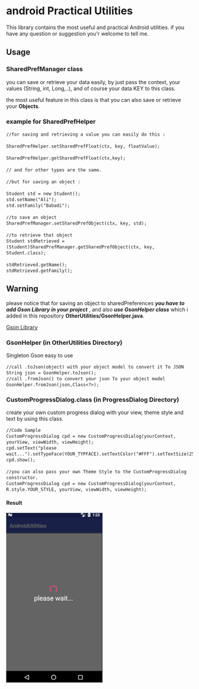 # android Practical Utilities

This library contains the most useful and practical Android utilities. if you have any question or suggestion you'r welcome to tell me.


## Usage


### SharedPrefManager class
you can save or retrieve your data easily, by just pass the context, your values (String, int, Long,..), and of course your data KEY to this class.

the most useful feature in this class is that you can also save or retrieve your **Objects**.

### example for SharedPrefHelper

```
//for saving and retrieving a value you can easily do this : 

SharedPrefHelper.setSharedPrefFloat(ctx, key, floatValue);

SharedPrefHelper.getSharedPrefFloat(ctx,key);

// and for other types are the same.

//but for saving an object : 

Student std = new Student();
std.setName("Ali");
std.setFamily("Babadi");

//to save an object
SharedPrefManager.setSharedPrefObject(ctx, key, std);

//to retrieve that object
Student stdRetrieved = (Student)SharedPrefManager.getSharedPrefObject(ctx, key, Student.class);

stdRetrieved.getName();
stdRetrieved.getFamily();
```

## Warning
please notice that for saving an object to sharedPreferences ***you have to add Gson Library in your project*** , 
and also ***use GsonHelper class*** which i added in this repository **OtherUtilities/GsonHelper.java**.

<a href= "https://futurestud.io/tutorials/gson-getting-started-with-java-json-serialization-deserialization">Gson Library</a>

### GsonHelper (in OtherUtilities Directory)
Singleton Gson easy to use

```
//call .toJson(object) with your object model to convert it To JSON
String json = GsonHelper.toJson();
//call .fromJson() to convert your json To your object model
GsonHelper.fromJson(json,Class<?>);
```

### CustomProgressDialog.class (in ProgressDialog Directory)

create your own custom progress dialog with your view, theme style and text by using this class.
```
//Code Sample
CustomProgressDialog cpd = new CustomProgressDialog(yourContext, yourView, viewWidth, viewHeight);
cpd.setText("please wait...").setTypeFace(YOUR_TYPFACE).setTextColor("#FFF").setTextSize(25).setCancelable(false);
cpd.show();

//you can also pass your own Theme Style to the CustomProgressDialog constructor.
CustomProgressDialog cpd = new CustomProgressDialog(yourContext, R.style.YOUR_STYLE, yourView, viewWidth, viewHeight);
```
#### Result

![alt text](https://github.com/mrBabadi/androidPracticalUtilities/raw/master/custom_progress_dialog.png)
